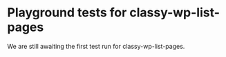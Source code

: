 # Playground tests for classy-wp-list-pages
We are still awaiting the first test run for classy-wp-list-pages.
